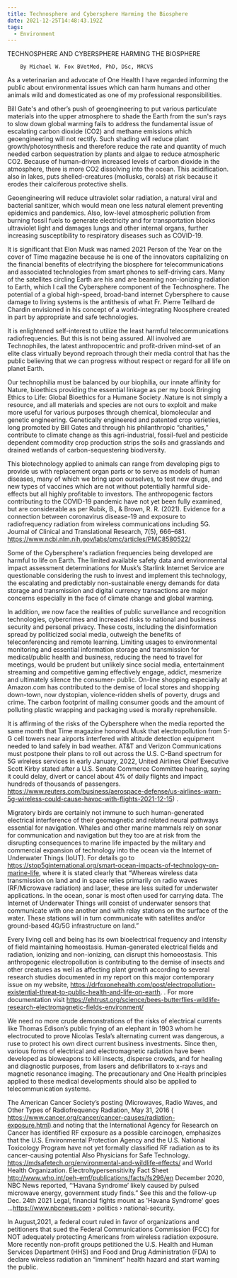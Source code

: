 ```yaml
---
title: Technosphere and Cybersphere Harming the Biosphere
date: 2021-12-25T14:48:43.192Z
tags:
  - Environment
---
```

  TECHNOSPHERE AND CYBERSPHERE HARMING THE BIOSPHERE


        By Michael W. Fox BVetMed, PhD, DSc, MRCVS


As a veterinarian and advocate of One Health I have regarded informing the public about environmental issues which can harm humans and other animals wild and domesticated as one of my professional responsibilities.

Bill Gate's and other’s push of geoengineering to put various particulate materials into the upper atmosphere to shade the Earth from the sun's rays to slow down global warming fails to address the fundamental issue of escalating carbon dioxide (CO2) and methane emissions which geoengineering will not rectify. Such shading will reduce plant growth/photosynthesis and therefore reduce the rate and quantity of much needed carbon sequestration by plants and algae to reduce atmospheric CO2. Because of human-driven increased levels of carbon dioxide in the atmosphere, there is more CO2 dissolving into the ocean. This acidification. also in lakes, puts shelled-creatures (mollusks, corals) at risk because it erodes their calciferous protective shells.


 Geoengineering will reduce ultraviolet solar radiation, a natural viral and bacterial sanitizer, which would mean one less natural element preventing epidemics and pandemics. Also, low-level atmospheric pollution from burning fossil fuels to generate electricity and for transportation blocks ultraviolet light and damages lungs and other internal organs, further increasing susceptibility to respiratory diseases such as COVID-19.


It is significant that Elon Musk was named 2021 Person of the Year on the cover of Time magazine because he is one of the innovators capitalizing on the financial benefits of electrifying the biosphere for telecommunications and associated technologies from smart phones to self-driving cars. Many of the satellites circling Earth are his and are beaming non-ionizing radiation to Earth, which I call the Cybersphere component of the Technosphere. The potential of a global high-speed, broad-band internet Cybersphere to cause damage to living systems is the antithesis of what Fr. Pierre Teilhard de Chardin envisioned in his concept of a world-integrating Noosphere created in part by appropriate and safe technologies.

 It is enlightened self-interest to utilize the least harmful telecommunications radiofrequencies. But this is not being assured. 
All involved are Technophiles, the latest anthropocentric and profit-driven mind-set of an elite class virtually beyond reproach through their media control that has the public believing that we can progress without respect or regard for all life on planet Earth.

 Our technophilia must be balanced by our biophilia, our innate affinity for Nature, bioethics providing the essential linkage as per my book Bringing Ethics to Life: Global Bioethics for a Humane Society .Nature is not simply a resource, and all materials and species are not ours to exploit and make more useful for various purposes through chemical, biomolecular and genetic engineering.
 Genetically engineered and patented crop varieties, long promoted by Bill Gates and through his philanthropic “charities,” contribute to climate change as this agri-industrial, fossil-fuel and pesticide dependent commodity crop production strips the soils and grasslands and drained wetlands of carbon-sequestering biodiversity.
 
This biotechnology applied to animals can range from developing pigs to provide us with replacement organ parts or to serve as models of human diseases, many of which we bring upon ourselves, to test new drugs, and new types of vaccines which are not without potentially harmful side-effects but all highly profitable to investors. The anthropogenic factors contributing to the COVID-19 pandemic have not yet been fully examined, but are considerable as per Rubik, B., & Brown, R. R. (2021). Evidence for a connection between coronavirus disease-19 and exposure to radiofrequency radiation from wireless communications including 5G. Journal of Clinical and Translational Research, 7(5), 666–681. https://www.ncbi.nlm.nih.gov/labs/pmc/articles/PMC8580522/

Some of the Cybersphere's radiation frequencies being developed are harmful to life on Earth. The limited available safety data and environmental impact assessment determinations for Musk’s Starlink Internet Service are questionable considering the rush to invest and implement this technology, the escalating and predictably non-sustainable energy demands for data storage and transmission and digital currency transactions are major concerns especially in the face of climate change and global warming. 


In addition, we now face the realities of public surveillance and recognition technologies, cybercrimes and increased risks to national and business security and personal privacy. These costs, including the disinformation spread by politicized social media, outweigh the benefits of teleconferencing and remote learning. Limiting usages to environmental monitoring and essential information storage and transmission for medical/public health and business, reducing the need to travel for meetings, would be prudent but unlikely since social media, entertainment streaming and competitive gaming effectively engage, addict, mesmerize and ultimately silence the consumer- public. On-line shopping especially at Amazon.com has contributed to the demise of local stores and shopping down-town, now dystopian, violence-ridden shells of poverty, drugs and crime. The carbon footprint of mailing consumer goods and the amount of polluting plastic wrapping and packaging used is morally reprehensible. 


It is affirming of the risks of the Cybersphere when the media reported the same month that Time magazine honored Musk that electropollution from 5-G cell towers near airports interfered with altitude detection equipment needed to land safely in bad weather. AT&T and Verizon Communications must postpone their plans to roll out across the U.S. C-Band spectrum for 5G wireless services in early January, 2022, United Airlines Chief Executive Scott Kirby stated after a U.S. Senate Commerce Committee hearing, saying it could delay, divert or cancel about 4% of daily flights and impact hundreds of thousands of passengers.   
                                                     https://www.reuters.com/business/aerospace-defense/us-airlines-warn-5g-wireless-could-cause-havoc-with-flights-2021-12-15) .

 Migratory birds are certainly not immune to such human-generated electrical interference of their geomagnetic and related neural pathways essential for navigation.
 Whales and other marine mammals rely on sonar for communication and navigation but they too are at risk from the disrupting consequences to marine life impacted by the military and commercial expansion of technology into the ocean via the Internet of Underwater Things (IoUT).  For details go to https://stop5ginternational.org/smart-ocean-impacts-of-technology-on-marine-life, where it is stated clearly that “Whereas wireless data transmission on land and in space relies primarily on radio waves (RF/Microwave radiation) and laser, these are less suited for underwater applications. In the ocean, sonar is most often used for carrying data. The Internet of Underwater Things will consist of underwater sensors that communicate with one another and with relay stations on the surface of the water. These stations will in turn communicate with satellites and/or ground-based 4G/5G infrastructure on land.”

Every living cell and being has its own bioelectrical frequency and intensity of field maintaining homeostasis. Human-generated electrical fields and radiation, ionizing and non-ionizing, can disrupt this homoeostasis. This anthropogenic electropollution is contributing to the demise of insects and other creatures as well as affecting plant growth according to several research studies documented in my report on this major contemporary issue on my website, https://drfoxonehealth.com/post/electropollution-existential-threat-to-public-health-and-life-on-earth. . For more documentation visit https://ehtrust.org/science/bees-butterflies-wildlife-research-electromagnetic-fields-environment/

 We need no more crude demonstrations of the risks of electrical currents like Thomas Edison’s public frying of an elephant in 1903 whom he electrocuted to prove Nicolas Tesla’s alternating current was dangerous, a ruse to protect his own direct current business investments. Since then, various forms of electrical and electromagnetic radiation have been developed as bioweapons to kill insects, disperse crowds, and for healing and diagnostic purposes, from lasers and defibrillators to x-rays and magnetic resonance imaging. The precautionary and One Health principles applied to these medical developments should also be applied to telecommunication systems.


The American Cancer Society’s posting (Microwaves, Radio Waves, and Other Types of Radiofrequency Radiation, May 31, 2016 ( https://www.cancer.org/cancer/cancer-causes/radiation-exposure.html).and noting that the International Agency for Research on Cancer has identified RF exposure as a possible carcinogen, emphasizes that the U.S. Environmental Protection Agency and the U.S. National Toxicology Program have not yet formally classified RF radiation as to its cancer-causing potential Also Physicians for Safe Technology. https://mdsafetech.org/environmental-and-wildlife-effects/ and World Health Organization. Electrohypersensitivity Fact Sheet http://www.who.int/peh-emf/publications/facts/fs296/en
December 2020, NBC News reported, “‘Havana Syndrome’ likely caused by pulsed microwave energy, government study finds.” See this and the follow-up Dec. 24th 2021 Legal, financial fights mount as 'Havana Syndrome' goes ...https://www.nbcnews.com › politics › national-security.



In August,2021, a federal court ruled in favor of organizations and petitioners that sued the Federal Communications Commission (FCC) for NOT adequately protecting Americans from wireless radiation exposure. More recently non-profit groups petitioned the U.S. Health and Human Services Department (HHS) and Food and Drug Administration (FDA) to declare wireless radiation an “imminent” health hazard and start warning the public.



